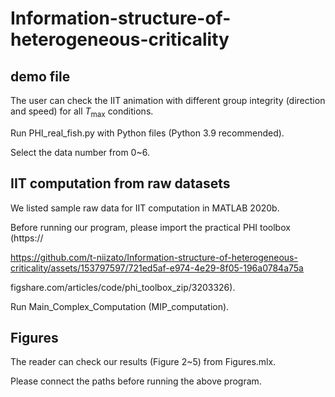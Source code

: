 # Information-structure-of-heterogeneous-criticality

## demo file
The user can check the IIT animation with different group integrity (direction and speed) for all $T_{\mathrm{max}}$ conditions.

Run PHI_real_fish.py with Python files (Python 3.9 recommended).

Select the data number from 0~6.

## IIT computation from raw datasets

We listed sample raw data for IIT computation in MATLAB 2020b.

Before running our program, please import the practical PHI toolbox (https://

https://github.com/t-niizato/Information-structure-of-heterogeneous-criticality/assets/153797597/721ed5af-e974-4e29-8f05-196a0784a75a

figshare.com/articles/code/phi_toolbox_zip/3203326).

Run Main_Complex_Computation (MIP_computation).

## Figures

The reader can check our results (Figure 2~5) from Figures.mlx.

Please connect the paths before running the above program. 

